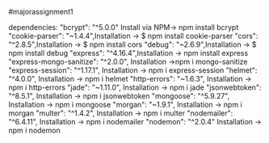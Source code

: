 #majorassignment1

dependencies: "bcrypt": "^5.0.0" Install via NPM-> npm install bcrypt 
"cookie-parser": "~1.4.4",Installation -> $ npm install cookie-parser 
"cors": "^2.8.5",Installation -> $ npm install cors 
"debug": "~2.6.9",Installation -> $ npm install debug 
"express": "^4.16.4",Installation -> npm install express 
"express-mongo-sanitize": "^2.0.0", Installation ->npm i mongo-sanitize
"express-session": "^1.17.1", Installation -> npm i express-session 
"helmet": "^4.0.0", Installation -> npm i helmet 
"http-errors": "~1.6.3", Installation -> npm i http-errors 
"jade": "~1.11.0", Installation -> npm i jade 
"jsonwebtoken": "^8.5.1", Installation -> npm i jsonwebtoken 
"mongoose": "^5.9.27", Installation -> npm i mongoose 
"morgan": "~1.9.1", Installation -> npm i morgan 
"multer": "^1.4.2", Installation -> npm i multer 
"nodemailer": "^6.4.11", Installation -> npm i nodemailer 
"nodemon": "^2.0.4" Installation -> npm i nodemon
